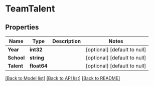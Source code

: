 # TeamTalent

## Properties
Name | Type | Description | Notes
------------ | ------------- | ------------- | -------------
**Year** | **int32** |  | [optional] [default to null]
**School** | **string** |  | [optional] [default to null]
**Talent** | **float64** |  | [optional] [default to null]

[[Back to Model list]](../README.md#documentation-for-models) [[Back to API list]](../README.md#documentation-for-api-endpoints) [[Back to README]](../README.md)


